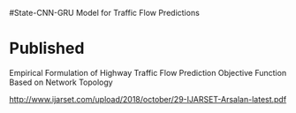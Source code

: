 #State-CNN-GRU Model for Traffic Flow Predictions 
# Published

Empirical Formulation of Highway Traffic
Flow Prediction Objective Function Based on
Network Topology

http://www.ijarset.com/upload/2018/october/29-IJARSET-Arsalan-latest.pdf

